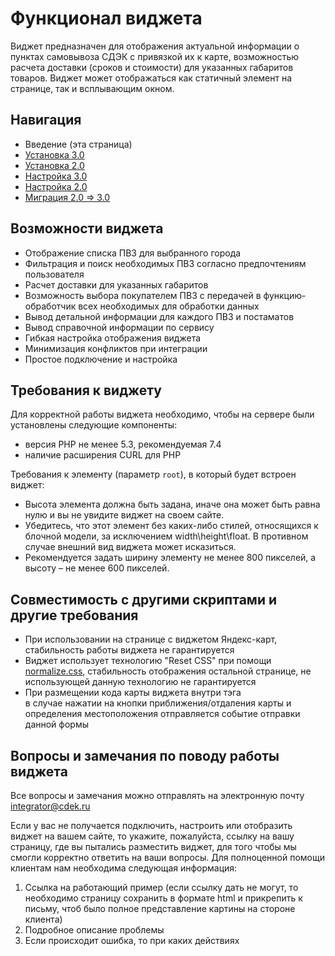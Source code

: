 # Функционал виджета
Виджет предназначен для отображения актуальной информации о пунктах самовывоза СДЭК с привязкой их к карте, возможностью расчета доставки (сроков и стоимости) для указанных габаритов товаров. Виджет может отображаться как статичный элемент на странице, так и всплывающим окном.

## Навигация
- Введение (эта страница)
- [Установка 3.0](INSTALL_3.md)
- [Установка 2.0](INSTALL_2.md)
- [Настройка 3.0](SETUP_3.md)
- [Настройка 2.0](SETUP_2.md)
- [Миграция 2.0 => 3.0](MIGRATION_2_3.md)

## Возможности виджета
 - Отображение списка ПВЗ для выбранного города
 - Фильтрация и поиск необходимых ПВЗ согласно предпочтениям пользователя
 - Расчет доставки для указанных габаритов
 - Возможность выбора покупателем ПВЗ с передачей в функцию-обработчик всех необходимых для обработки данных
 - Вывод детальной информации для каждого ПВЗ и постаматов
 - Вывод справочной информации по сервису
 - Гибкая настройка отображения виджета
 - Минимизация конфликтов при интеграции
 - Простое подключение и настройка

## Требования к виджету
Для корректной работы виджета необходимо, чтобы на сервере были установлены следующие компоненты:
 - версия PHP не менее 5.3, рекомендуемая 7.4
 - наличие расширения CURL для PHP

Требования к элементу (параметр `root`), в который будет встроен виджет:
 - Высота элемента должна быть задана, иначе она может быть равна нулю и вы не увидите виджет на своем сайте.
 - Убедитесь, что этот элемент без каких-либо стилей, относящихся к блочной модели, за исключением width\height\float. В противном случае внешний вид виджета может исказиться.
 - Рекомендуется задать ширину элементу не менее 800 пикселей, а высоту – не менее 600 пикселей.

## Совместимость с другими скриптами и другие требования
 - При использовании на странице с виджетом Яндекс-карт, стабильность работы виджета не гарантируется
 - Виджет использует технологию "Reset CSS" при помощи [normalize.css](https://necolas.github.io/normalize.css/), стабильность отображения остальной странице, не использующей данную технологию не гарантируется
- При размещении кода карты виджета внутри тэга <form> в случае нажатии на кнопки приближения/отдаления карты и определения местоположения отправляется событие отправки данной формы

## Вопросы и замечания по поводу работы виджета
Все вопросы и замечания можно отправлять на электронную почту integrator@cdek.ru

Если у вас не получается подключить, настроить или отобразить виджет на вашем сайте, то укажите, пожалуйста, ссылку на вашу страницу, где вы пытались разместить виджет, для того чтобы мы смогли корректно ответить на ваши вопросы.
Для полноценной помощи клиентам нам необходима следующая информация:
1. Ссылка на работающий пример (если ссылку дать не могут, то необходимо страницу сохранить в формате html и прикрепить к письму, чтоб было полное представление картины на стороне клиента)
2. Подробное описание проблемы
3. Если происходит ошибка, то при каких действиях
